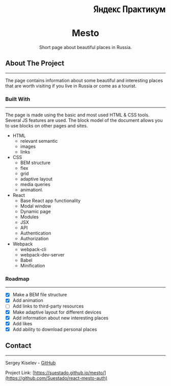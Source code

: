 <a name="readme-top"></a>

<div align="right">
  <a href="https://practicum.yandex.ru">
    <img src="https://github.com/Suestado/how-to-learn/raw/main/images/logo_place_header.svg" alt="Yandex Praktikum" width="228" height="32">
  </a>

<h1 align="center">Mesto</h1>

  <p align="center">
    Short page about beautiful places in Russia.
  </p>
</div>


## About The Project
____

The page contains information about some beautiful and interesting places that are worth visiting if you live in Russia or come as a tourist.



### Built With
____

The page is made using the basic and most used HTML & CSS tools.
Several JS features are used.
The block model of the document allows you to use blocks on other pages and sites.

* HTML
  * relevant semantic
  * images
  * links
* CSS
  * BEM structure
  * flex
  * grid
  * adaptive layout
  * media queries
  * animation\
* React
  * Base React app functionality
  * Modal window
  * Dynamic page
  * Modules
  * JSX
  * API
  * Authentication
  * Authorization
* Webpack
  * webpack-cli
  * webpack-dev-server
  * Babel
  * Minification


### Roadmap
____

- [x] Make a BEM file structure
- [x] Add animation
- [ ] Add links to third-party resources
- [x] Make adaptive layout for different devices
- [X] Add information about new interesting places
- [x] Add likes
- [x] Add ability to download personal places

## Contact
____

Sergey Kiselev - [GitHub](https://github.com/Suestado)

Project Link: [https://suestado.github.io/mesto/](https://github.com/Suestado/react-mesto-auth)
